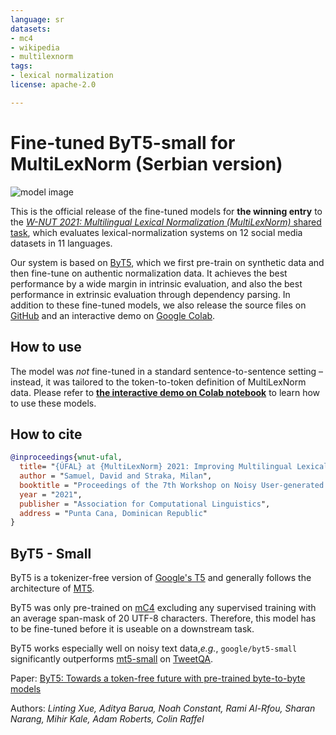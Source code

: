 ```yaml
---
language: sr
datasets:
- mc4
- wikipedia
- multilexnorm
tags:
- lexical normalization
license: apache-2.0

---
```


# Fine-tuned ByT5-small for MultiLexNorm (Serbian version)

![model image](https://github.com/ufal/multilexnorm2021/raw/master/img/overall.png)

This is the official release of the fine-tuned models for **the winning entry** to the [*W-NUT 2021: Multilingual Lexical Normalization (MultiLexNorm)* shared task](https://noisy-text.github.io/2021/multi-lexnorm.html), which evaluates lexical-normalization systems on 12 social media datasets in 11 languages.

Our system is based on [ByT5](https://arxiv.org/abs/2105.13626), which we first pre-train on synthetic data and then fine-tune on authentic normalization data. It achieves the best performance by a wide margin in intrinsic evaluation, and also the best performance in extrinsic evaluation through dependency parsing. In addition to these fine-tuned models, we also release the source files on [GitHub](https://github.com/ufal/multilexnorm2021) and an interactive demo on [Google Colab](https://colab.research.google.com/drive/1rxpI8IlKk-D2crFqi2hdzbTBIezqgsCg?usp=sharing).


## How to use

The model was *not* fine-tuned in a standard sentence-to-sentence setting – instead, it was tailored to the token-to-token definition of MultiLexNorm data. Please refer to [**the interactive demo on Colab notebook**](https://colab.research.google.com/drive/1rxpI8IlKk-D2crFqi2hdzbTBIezqgsCg?usp=sharing) to learn how to use these models.


## How to cite

```bibtex
@inproceedings{wnut-ufal,
  title= "{ÚFAL} at {MultiLexNorm} 2021: Improving Multilingual Lexical Normalization by Fine-tuning {ByT5}",
  author = "Samuel, David and Straka, Milan",
  booktitle = "Proceedings of the 7th Workshop on Noisy User-generated Text (W-NUT 2021)",
  year = "2021",
  publisher = "Association for Computational Linguistics",
  address = "Punta Cana, Dominican Republic"
}
```


## ByT5 - Small

ByT5 is a tokenizer-free version of [Google's T5](https://ai.googleblog.com/2020/02/exploring-transfer-learning-with-t5.html) and generally follows the architecture of [MT5](https://huggingface.co/google/mt5-small).

ByT5 was only pre-trained on [mC4](https://www.tensorflow.org/datasets/catalog/c4#c4multilingual) excluding any supervised training with an average span-mask of 20 UTF-8 characters. Therefore, this model has to be fine-tuned before it is useable on a downstream task.

ByT5 works especially well on noisy text data,*e.g.*, `google/byt5-small` significantly outperforms [mt5-small](https://huggingface.co/google/mt5-small) on [TweetQA](https://arxiv.org/abs/1907.06292).

Paper: [ByT5: Towards a token-free future with pre-trained byte-to-byte models](https://arxiv.org/abs/2105.13626)

Authors: *Linting Xue, Aditya Barua, Noah Constant, Rami Al-Rfou, Sharan Narang, Mihir Kale, Adam Roberts, Colin Raffel* 

